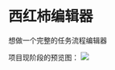 # 西红柿编辑器

想做一个完整的任务流程编辑器

项目现阶段的预览图：
<image src="https://flytree.oss-cn-beijing.aliyuncs.com/task.png" />